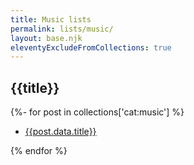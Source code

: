 ```yaml
---
title: Music lists
permalink: lists/music/
layout: base.njk
eleventyExcludeFromCollections: true
---
```


<main>

## {{title}}

{%- for post in collections['cat:music'] %}

- [{{post.data.title}}]({{post.url}})

{% endfor %}

</main>
